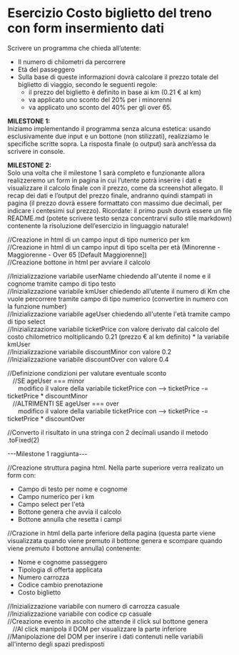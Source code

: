 # Esercizio Costo biglietto del treno con form insermiento dati

Scrivere un programma che chieda all’utente:
- Il numero di chilometri da percorrere
- Età del passeggero
- Sulla base di queste informazioni dovrà calcolare il prezzo totale del biglietto di viaggio, secondo le seguenti regole:
    - il prezzo del biglietto è definito in base ai km (0.21 € al km)
    - va applicato uno sconto del 20% per i minorenni
    - va applicato uno sconto del 40% per gli over 65.

__MILESTONE 1:__  
Iniziamo implementando il programma senza alcuna estetica: usando esclusivamente due input e un bottone (non stilizzati), realizziamo le specifiche scritte sopra. La risposta finale (o output) sarà anch’essa da scrivere in console.

__MILESTONE 2:__  
Solo una volta che il milestone 1 sarà completo e funzionante allora realizzeremo un form in pagina in cui l’utente potrà inserire i dati e visualizzare il calcolo finale con il prezzo, come da screenshot allegato. Il recap dei dati e l’output del prezzo finale, andranno quindi stampati in pagina (il prezzo dovrà essere formattato con massimo due decimali, per indicare i centesimi sul prezzo).
Ricordate: il primo push dovrà essere un file README.md (potete scrivere testo senza concentrarvi sullo stile markdown) contenente la risoluzione dell’esercizio in linguaggio naturale!

//Creazione in html di un campo input di tipo numerico per km  
//Creazione in html di un campo input di tipo scelta per età (Minorenne - Maggiorenne - Over 65 [Default Maggiorenne])  
//Creazione bottone in html per avviare il calcolo

//Inizializzazione variabile userName chiedendo all'utente il nome e il cognome tramite campo di tipo testo  
//Inizializzazione variabile kmUser chiedendo all'utente il numero di Km che vuole percorrere tramite campo di tipo numerico (convertire in numero con la funzione number)  
//Inizializzazione variabile ageUser chiedendo all'utente l'età tramite campo di tipo select  
//Inizializzazione variabile ticketPrice con valore derivato dal calcolo del costo chilometrico moltiplicando 0.21 (prezzo € al km definito) * la variabile kmUser  
//Inizializzazione variabile discountMinor con valore 0.2  
//Inizializzazione variabile discountOver con valore 0.4

//Definizione condizioni per valutare eventuale sconto  
   //SE ageUser === minor  
      modifico il valore della variabile ticketPrice con --> ticketPrice -= ticketPrice * discountMinor  
   //ALTRIMENTI SE ageUser === over  
      modifico il valore della variabile ticketPrice con --> ticketPrice -= ticketPrice * discountOver  

//Converto il risultato in una stringa con 2 decimali usando il metodo .toFixed(2) 

---Milestone 1 raggiunta---

//Creazione struttura pagina html. Nella parte superiore verra realizato un form con:
- Campo di testo per nome e cognome
- Campo numerico per i km
- Campo select per l'età
- Bottone genera che avvia il calcolo
- Bottone annulla che resetta i campi  

//Crazione in html della parte inferiore della pagina (questa parte viene visualizzata quando viene premuto il bottone genera e scompare quando viene premuto il bottone annulla) contenente:
- Nome e cognome passeggero
- Tipologia di offerta applicata
- Numero carrozza
- Codice cambio prenotazione
- Costo biglietto

//Inizializzazione variabile con numero di carrozza casuale  
//Inizializzazione variabile con codice cp casuale  
//Creazione evento in ascolto che attende il click sul bottone genera  
   //Al click manipola il DOM per visualizzare la parte inferiore
//Manipolazione del DOM per inserire i dati contenuti nelle variabili all'interno degli spazi predisposti